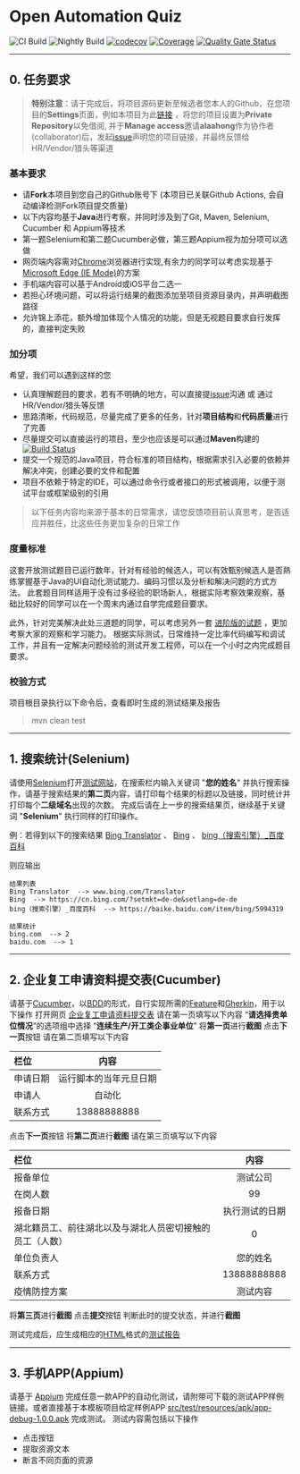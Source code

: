 # Open Automation Quiz

![CI Build](https://github.com/alaahong/open_automation_quiz/workflows/CI/badge.svg)
![Nightly Build](https://github.com/alaahong/open_automation_quiz/actions/workflows/nightly.yml/badge.svg)
[![codecov](https://codecov.io/github/alaahong/open_automation_quiz/graph/badge.svg?token=GEBB7Z1AZK)](https://codecov.io/github/alaahong/open_automation_quiz)
[![Coverage](https://sonarcloud.io/api/project_badges/measure?project=alaahong_open_automation_quiz&metric=coverage)](https://sonarcloud.io/summary/new_code?id=alaahong_open_automation_quiz)
[![Quality Gate Status](https://sonarcloud.io/api/project_badges/measure?project=alaahong_open_automation_quiz&metric=alert_status)](https://sonarcloud.io/summary/new_code?id=alaahong_open_automation_quiz)


---

## 0. 任务要求

> **特别注意**：请于完成后，将项目源码更新至候选者您本人的Github，在您项目的**Settings**页面，例如本项目为此[链接](https://github.com/alaahong/open_automation_quiz/settings/access) ，将您的项目设置为**Private Repository**以免借阅, 并于**Manage access**邀请**alaahong**作为协作者(collaborator)后，发起[issue](https://github.com/alaahong/open_automation_quiz/issues)声明您的项目链接，并最终反馈给HR/Vendor/猎头等渠道

### 基本要求

* 请**Fork**本项目到您自己的Github账号下 (本项目已关联Github Actions, 会自动编译检测Fork项目提交质量)
* 以下内容均基于**Java**进行考察，并同时涉及到了Git, Maven, Selenium, Cucumber 和 Appium等技术
* 第一题Selenium和第二题Cucumber必做，第三题Appium视为加分项可以选做
* 网页端内容需对[Chrome](https://www.google.cn/intl/zh-CN/chrome/)浏览器进行实现,有余力的同学可以考虑实现基于[Microsoft Edge (IE Mode)](https://www.microsoft.com/zh-cn/edge/business/ie-mode)的方案
* 手机端内容可以基于Android或iOS平台二选一
* 若担心环境问题，可以将运行结果的截图添加至项目资源目录内，并声明截图路径
* 允许锦上添花，额外增加体现个人情况的功能，但是无视题目要求自行发挥的，直接判定失败

### 加分项

希望，我们可以遇到这样的您

* 认真理解题目的要求，若有不明确的地方，可以直接提[issue](https://github.com/alaahong/open_automation_quiz/issues)沟通 或 通过HR/Vendor/猎头等反馈
* 思路清晰，代码规范，尽量完成了更多的任务，针对**项目结构**和**代码质量**进行了完善
* 尽量提交可以直接运行的项目，至少也应该是可以通过**Maven**构建的 [![Build Status](https://github.com/alaahong/open_automation_quiz/workflows/CI/badge.svg)](https://github.com/alaahong/open_automation_quiz)
* 提交一个规范的Java项目，符合标准的项目结构，根据需求引入必要的依赖并解决冲突，创建必要的文件和配置
* 项目不依赖于特定的IDE，可以通过命令行或者接口的形式被调用，以便于测试平台或框架级别的引用

> 以下任务内容均来源于基本的日常需求，请您反馈项目前认真思考，是否适应并胜任，比这些任务更加复杂的日常工作

### 度量标准

这套开放测试题目已运行数年，针对有经验的候选人，可以有效甄别候选人是否熟练掌握基于Java的UI自动化测试能力、编码习惯以及分析和解决问题的方式方法。
此套题目同样适用于没有过多经验的职场新人，根据实际考察效果观察，基础比较好的同学可以在一个周末内通过自学完成题目要求。

此外，针对完美解决此处三道题的同学，可以考虑另外一套 [进阶版的试题](https://www.ianzhang.cn/bing/skill_level/intermediate/) ，更加考察大家的观察和学习能力。
根据实际测试，日常维持一定比率代码编写和调试工作，并且有一定解决问题经验的测试开发工程师，可以在一个小时之内完成题目要求。

### 校验方式

项目根目录执行以下命令后，查看即时生成的测试结果及报告

> mvn clean test

---

## 1. 搜索统计(Selenium)

请使用[Selenium](https://github.com/SeleniumHQ/selenium)打开[测试网站](https://www.ianzhang.cn/bing/)，在搜索栏内输入关键词 "**您的姓名**" 并执行搜索操作，请基于搜索结果的**第二页**内容，请打印每个结果的标题以及链接，同时统计并打印每个**二级域名**出现的次数。
完成后请在上一步的搜索结果页，继续基于关键词 "**Selenium**" 执行同样的打印操作。

例：若得到以下的搜索结果
[Bing Translator](https://www.bing.com/Translator) 、
[Bing](https://cn.bing.com/?setmkt=de-de&setlang=de-de) 、
[bing（搜索引擎）_百度百科](https://baike.baidu.com/item/bing/5994319)

则应输出

```
结果列表  
Bing Translator  --> www.bing.com/Translator   
Bing  --> https://cn.bing.com/?setmkt=de-de&setlang=de-de  
bing（搜索引擎）_百度百科  --> https://baike.baidu.com/item/bing/5994319   

结果统计 
bing.com  --> 2
baidu.com  --> 1  
```

---

## 2. 企业复工申请资料提交表(Cucumber)

请基于[Cucumber](https://cucumber.io/)，以[BDD](https://cucumber.io/docs/bdd/)的形式，自行实现所需的[Feature](https://cucumber.io/docs/gherkin/reference/#feature)和[Gherkin](https://cucumber.io/docs/gherkin/)，用于以下操作
打开网页 [企业复工申请资料提交表](https://templates.jinshuju.net/detail/Dv9JPD)
请在第一页填写以下内容
“**请选择贵单位情况**”的选项组中选择 “**连续生产/开工类企事业单位**”
将**第一页**进行**截图**
点击**下一页**按钮
请在第二页填写以下内容


| 栏位     |          内容          |
| :--------- | :----------------------: |
| 申请日期 | 运行脚本的当年元旦日期 |
| 申请人   |         自动化         |
| 联系方式 |       13888888888       |

点击**下一页**按钮
将**第二页**进行**截图**
请在第三页填写以下内容


| 栏位                                                     |      内容      |
| :--------------------------------------------------------- | :--------------: |
| 报备单位                                                 |    测试公司    |
| 在岗人数                                                 |       99       |
| 报备日期                                                 | 执行测试的日期 |
| 湖北籍员工、前往湖北以及与湖北人员密切接触的员工（人数） |       0       |
| 单位负责人                                               |    您的姓名    |
| 联系方式                                                 |  13888888888  |
| 疫情防控方案                                             |    测试内容    |

将**第三页**进行**截图**
点击**提交**按钮
判断此时的提交状态，并进行**截图**

测试完成后，应生成相应的[HTML](https://cucumber.io/docs/cucumber/reporting/)格式的[测试报告](https://cucumber.io/docs/cucumber/reporting/#built-in-reporter-plugins)

---

## 3. 手机APP(Appium)

请基于 [Appium](http://appium.io/)  完成任意一款APP的自动化测试，请附带可下载的测试APP样例链接。或者直接基于本模板项目给定样例APP [src/test/resources/apk/app-debug-1.0.0.apk](https://github.com/alaahong/open_automation_quiz/releases/tag/apk-1.0.0) 完成测试。
测试内容需包括以下操作

* 点击按钮
* 提取资源文本
* 断言不同页面的资源
